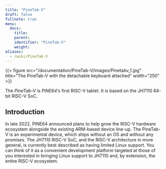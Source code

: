 ```yaml
---
title: "PineTab-V"
draft: false
fullnote: true
menu:
  docs:
    title:
    parent:
    identifier: "PineTab-V"
    weight:
aliases:
  - /wiki/PineTab-V
---
```


{{< figure src="/documentation/PineTab-V/images/Pinetabv_1.jpg" title="The PineTab-V with the detachable keyboard attached" width="250" >}}

The _PineTab-V_ is _PINE64’s_ first RISC-V tablet. It is based on the JH7110 64-bit RISC-V SoC.

## Introduction

In late 2022, PINE64 announced plans to help grow the RISC-V hardware ecosystem alongside the existing ARM-based device line-up. The PineTab-V is an experimental device, which ships without an OS and without any promises. The JH7110 RISC-V SoC, and the RISC-V architecture in more general, is currently best described as having limited Linux support. You can think of it as a convenient development platform targeted at those of you interested in bringing Linux support to JH7110 and, by extension, the entire RISC-V ecosystem.
